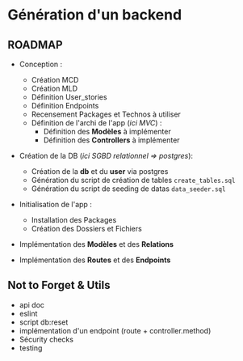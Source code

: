 # Génération d'un backend

## ROADMAP

- Conception :
  - Création MCD
  - Création MLD
  - Définition User_stories
  - Définition Endpoints
  - Recensement Packages et Technos à utiliser
  - Définition de l'archi de l'app (*ici MVC*) :
    - Définition des **Modèles** à implémenter
    - Définition des **Controllers** à implémenter

- Création de la DB (*ici SGBD relationnel => postgres*):
  - Création de la **db** et du **user** via postgres
  - Génération du script de création de tables `create_tables.sql`
  - Génération du script de seeding de datas `data_seeder.sql`

- Initialisation de l'app :
  - Installation des Packages
  - Création des Dossiers et Fichiers

- Implémentation des **Modèles** et des **Relations**

- Implémentation des **Routes** et des **Endpoints**

## Not to Forget & Utils

- api doc
- eslint
- script db:reset
- implémentation d'un endpoint (route + controller.method)
- Sécurity checks
- testing
